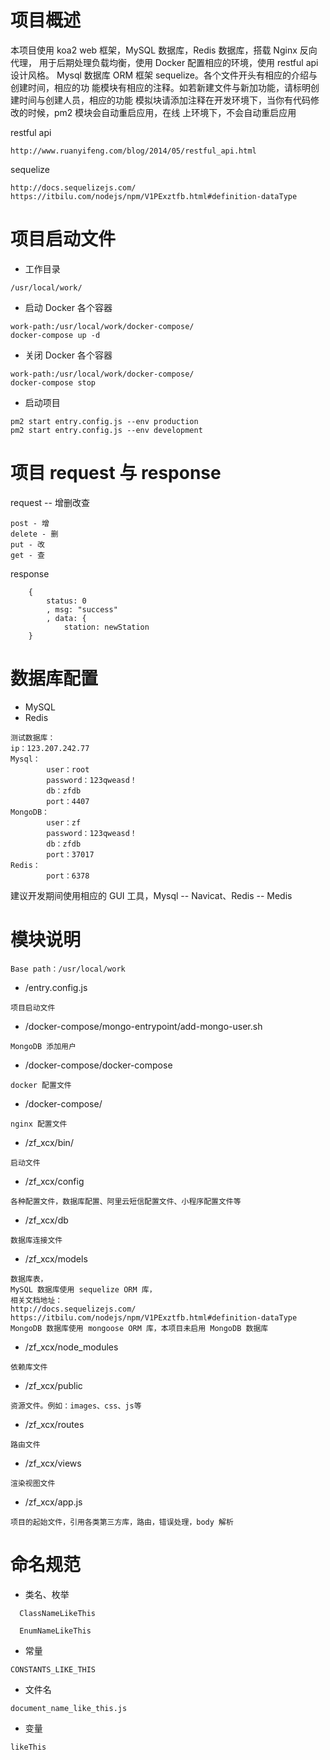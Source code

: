 # 项目概述
本项目使用 koa2 web 框架，MySQL 数据库，Redis 数据库，搭载 Nginx 反向代理，
用于后期处理负载均衡，使用 Docker 配置相应的环境，使用 restful api 设计风格。
Mysql 数据库 ORM 框架 sequelize。各个文件开头有相应的介绍与创建时间，相应的功
能模块有相应的注释。如若新建文件与新加功能，请标明创建时间与创建人员，相应的功能
模拟块请添加注释在开发环境下，当你有代码修改的时候，pm2 模块会自动重启应用，在线
上环境下，不会自动重启应用

restful api
```
http://www.ruanyifeng.com/blog/2014/05/restful_api.html
```
sequelize
```
http://docs.sequelizejs.com/
https://itbilu.com/nodejs/npm/V1PExztfb.html#definition-dataType

```

# 项目启动文件
- 工作目录
```
/usr/local/work/
```
- 启动 Docker 各个容器
```
work-path:/usr/local/work/docker-compose/
docker-compose up -d
```

- 关闭 Docker 各个容器
```
work-path:/usr/local/work/docker-compose/
docker-compose stop
```

- 启动项目
```
pm2 start entry.config.js --env production
pm2 start entry.config.js --env development
```

# 项目 request 与 response
request -- 增删改查
```
post - 增
delete - 删
put - 改
get - 查
```

response
```
    {
        status: 0
        , msg: "success"
        , data: {
            station: newStation
    }
```


# 数据库配置
- MySQL
- Redis


```
测试数据库：
ip：123.207.242.77
Mysql：
        user：root
        password：123qweasd！
        db：zfdb
        port：4407
MongoDB：
        user：zf
        password：123qweasd！
        db：zfdb
        port：37017
Redis：
        port：6378
```
建议开发期间使用相应的 GUI 工具，Mysql -- Navicat、Redis -- Medis


# 模块说明
```
Base path：/usr/local/work
```
- /entry.config.js
```
项目启动文件
```

- /docker-compose/mongo-entrypoint/add-mongo-user.sh
```
MongoDB 添加用户
```

- /docker-compose/docker-compose
```
docker 配置文件
```

- /docker-compose/
```
nginx 配置文件
```

- /zf_xcx/bin/

```
启动文件
```

- /zf_xcx/config
```
各种配置文件，数据库配置、阿里云短信配置文件、小程序配置文件等
```

- /zf_xcx/db
```
数据库连接文件
```

- /zf_xcx/models
```
数据库表，
MySQL 数据库使用 sequelize ORM 库，
相关文档地址：
http://docs.sequelizejs.com/
https://itbilu.com/nodejs/npm/V1PExztfb.html#definition-dataType
MongoDB 数据库使用 mongoose ORM 库，本项目未启用 MongoDB 数据库
```

- /zf_xcx/node_modules
```
依赖库文件
```

- /zf_xcx/public
```
资源文件。例如：images、css、js等
```

- /zf_xcx/routes
```
路由文件
```

- /zf_xcx/views
```
渲染视图文件
```

- /zf_xcx/app.js
```
项目的起始文件，引用各类第三方库，路由，错误处理，body 解析
```

# 命名规范
- 类名、枚举

```
  ClassNameLikeThis
  
  EnumNameLikeThis
```
  
- 常量

```
CONSTANTS_LIKE_THIS
```
  
- 文件名

```
document_name_like_this.js
```
  
- 变量
```
likeThis
```
